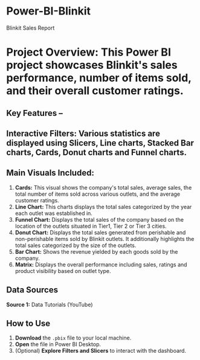 # Power-BI-Blinkit
Blinkit Sales Report 
# Project Overview: This Power BI project showcases Blinkit's sales performance, number of items sold, and their overall customer ratings.
## Key Features – 

## Interactive Filters: Various statistics are displayed using Slicers, Line charts, Stacked Bar charts, Cards, Donut charts and Funnel charts.

## Main Visuals Included:
1. **Cards:** This visual shows the company's total sales, average sales, the total number of items sold across various outlets, and the average customer ratings.
2. **Line Chart:** This charts displays the total sales categorized by the year each outlet was established in.
3. **Funnel Chart:** Displays the total sales of the company based on the location of the outlets situated in Tier1, Tier 2 or Tier 3 cities.
4. **Donut Chart:** Displays the total sales generated from perishable and non-perishable items sold by Blinkit outlets. It additionally highlights the total sales categorized by the size of the outlets.
5. **Bar Chart:** Shows the revenue yielded by each goods sold by the company.
6. **Matrix:** Displays the overall performance including sales, ratings and product visibility based on outlet type.

## Data Sources 
**Source 1:** Data Tutorials (YouTube)

## How to Use 
1. **Download** the `.pbix` file to your local machine. 
2. **Open** the file in Power BI Desktop. 
3. (Optional) **Explore Filters and Slicers** to interact with the dashboard.
